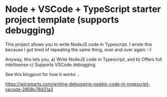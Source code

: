# Node + VSCode + TypeScript starter project template (supports debugging)

This project allows you to write NodeJS code in Typescript.
I wrote this because I got tired of repeating the same thing, over and over again :-)

Anyway, this lets you,
a) Write NodeJS code in Typescript, and
b) Offers full intellisense
c) Supports VSCode debugging.

See this blogpost for how it works ..

https://winsmarts.com/writing-debugging-nodejs-code-in-typescript-vscode-2808c78d21a3